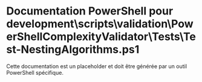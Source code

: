 # Documentation PowerShell pour development\scripts\validation\PowerShellComplexityValidator\Tests\Test-NestingAlgorithms.ps1

Cette documentation est un placeholder et doit être générée par un outil PowerShell spécifique.
